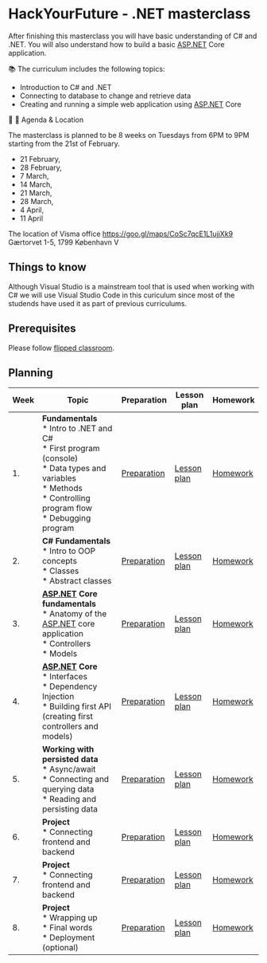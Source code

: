 # HackYourFuture - .NET masterclass

After finishing this masterclass you will have basic understanding of C# and .NET. You will also understand how to build a basic [ASP.NET](http://ASP.NET) Core application.

📚 The curriculum includes the following topics:

- Introduction to C# and .NET
- Connecting to database to change and retrieve data
- Creating and running a simple web application using [ASP.NET](http://ASP.NET) Core

📅 🏬 Agenda & Location

The masterclass is planned to be 8 weeks on Tuesdays from 6PM to 9PM starting from the 21st of February. 

- 21 February, 
- 28 February, 
- 7 March, 
- 14 March, 
- 21 March, 
- 28 March, 
- 4 April, 
- 11 April

The location of Visma office https://goo.gl/maps/CoSc7qcE1L1ujjXk9
Gærtorvet 1-5, 1799 København V

## Things to know

Although Visual Studio is a mainstream tool that is used when working with C# we will use Visual Studio Code in this curiculum since most of the studends have used it as part of previous curriculums.

## Prerequisites

Please follow [flipped classroom](FLIPPED_CLASSROOM.md).

## Planning

| Week | Topic                                                        | Preparation                         | Lesson plan                         | Homework                      |
| ---- | ------------------------------------------------------------ | ----------------------------------- | ----------------------------------- | ----------------------------- |
| 1.   | **Fundamentals** <br />* Intro to .NET and C#<br />* First program (console)<br />* Data types and variables<br />* Methods<br />* Controlling program flow<br />* Debugging program | [Preparation](week1/preparation.md) | [Lesson plan](week1/lesson-plan.md) | [Homework](week1/homework.md) |
| 2.   | **C# Fundamentals**<br />* Intro to OOP concepts<br />* Classes<br />* Abstract classes | [Preparation](week2/preparation.md) | [Lesson plan](week2/lesson-plan.md) | [Homework](week2/homework.md) |
| 3.   | **[ASP.NET](http://asp.net/) Core fundamentals**<br />* Anatomy of the [ASP.NET](http://asp.net/) core application<br />* Controllers<br />* Models | [Preparation](week3/preparation.md) | [Lesson plan](week3/lesson-plan.md) | [Homework](week3/homework.md) |
| 4.   | **[ASP.NET](http://asp.net/) Core**<br />* Interfaces<br />* Dependency Injection<br />* Building first API (creating first controllers and models) | [Preparation](week4/preparation.md) | [Lesson plan](week4/lesson-plan.md) | [Homework](week4/homework.md) |
| 5.   | **Working with persisted data**<br />* Async/await<br />* Connecting and querying data<br />* Reading and persisting data | [Preparation](week5/preparation.md) | [Lesson plan](week5/lesson-plan.md) | [Homework](week5/homework.md) |
| 6.   | **Project**<br />* Connecting frontend and backend           | [Preparation](week6/preparation.md) | [Lesson plan](week6/lesson-plan.md) | [Homework](week6/homework.md) |
| 7.   | **Project**<br />* Connecting frontend and backend           | [Preparation](week7/preparation.md) | [Lesson plan](week7/lesson-plan.md) | [Homework](week7/homework.md) |
| 8.   | **Project**<br />* Wrapping up<br />* Final words<br />* Deployment (optional) | [Preparation](week8/preparation.md) | [Lesson plan](week8/lesson-plan.md) | [Homework](week8/homework.md) |

